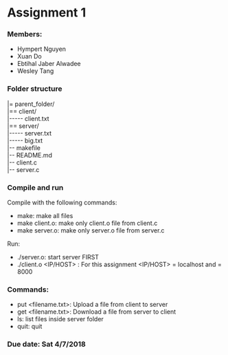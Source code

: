 # Assignment 1

### Members: 
  - Hympert Nguyen
  - Xuan Do
  - Ebtihal Jaber Alwadee
  - Wesley Tang



### Folder structure
  |= parent_folder/ <br />
  |== client/ <br />
  |----- client.txt <br />
  |== server/ <br />
  |----- server.txt <br />
  |----- big.txt <br />
  |-- makefile <br />
  |-- README.md <br />
  |-- client.c <br />
  |-- server.c <br />

### Compile and run
Compile with the following commands:
  - make: make all files
  - make client.o: make only client.o file from client.c
  - make server.o: make only server.o file from server.c

Run:
  - ./server.o: start server FIRST
  - ./client.o <IP/HOST> <PORT>: For this assignment <IP/HOST> = localhost and <PORT> = 8000
  
  
### Commands:
  - put <filename.txt>: Upload a file from client to server
  - get <filename.txt>: Download a file from server to client
  - ls: list files inside server folder
  - quit: quit
  
  
### Due date: Sat 4/7/2018
  
